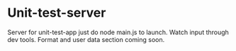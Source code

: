 # Unit-test-server
 Server for unit-test-app
 just do node main.js to launch.
 Watch input through dev tools.
 Format and user data section coming soon.
